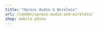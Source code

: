 ```yaml
---
title: "Xpress Audio & Wireless"
url: /camden/xpress-audio-and-wireless/
shop: mobile phone
---
```

